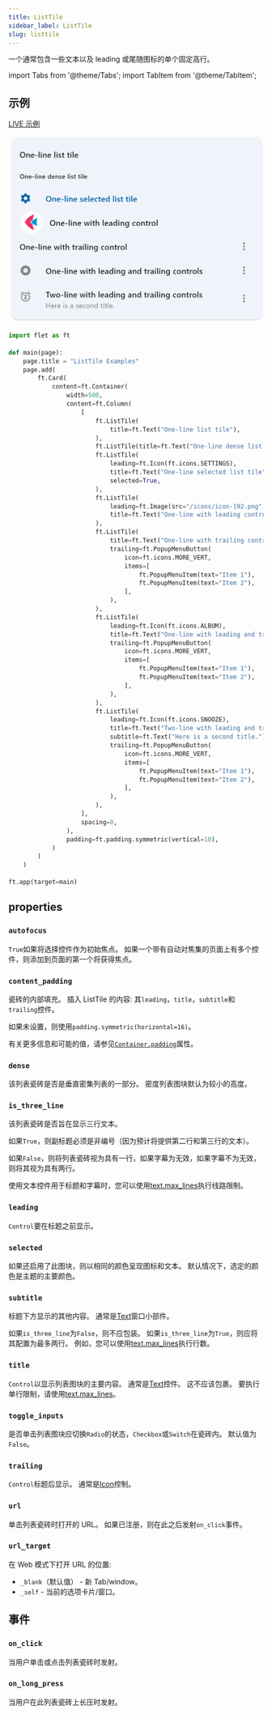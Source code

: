 ```yaml
---
title: ListTile
sidebar_label: ListTile
slug: listtile
---
```


一个通常包含一些文本以及 leading 或尾随图标的单个固定高行。

import Tabs from '@theme/Tabs';
import TabItem from '@theme/TabItem';

## 示例

[LIVE 示例](https://flet-controls-gallery.fly.dev/layout/listtile)

<img src="/img/docs/controls/listtile/listtiles.png" className="screenshot-50"/>

<Tabs groupId="language">
  <TabItem value="python" label="Python" default>

```python
import flet as ft

def main(page):
    page.title = "ListTile Examples"
    page.add(
        ft.Card(
            content=ft.Container(
                width=500,
                content=ft.Column(
                    [
                        ft.ListTile(
                            title=ft.Text("One-line list tile"),
                        ),
                        ft.ListTile(title=ft.Text("One-line dense list tile"), dense=True),
                        ft.ListTile(
                            leading=ft.Icon(ft.icons.SETTINGS),
                            title=ft.Text("One-line selected list tile"),
                            selected=True,
                        ),
                        ft.ListTile(
                            leading=ft.Image(src="/icons/icon-192.png", fit="contain"),
                            title=ft.Text("One-line with leading control"),
                        ),
                        ft.ListTile(
                            title=ft.Text("One-line with trailing control"),
                            trailing=ft.PopupMenuButton(
                                icon=ft.icons.MORE_VERT,
                                items=[
                                    ft.PopupMenuItem(text="Item 1"),
                                    ft.PopupMenuItem(text="Item 2"),
                                ],
                            ),
                        ),
                        ft.ListTile(
                            leading=ft.Icon(ft.icons.ALBUM),
                            title=ft.Text("One-line with leading and trailing controls"),
                            trailing=ft.PopupMenuButton(
                                icon=ft.icons.MORE_VERT,
                                items=[
                                    ft.PopupMenuItem(text="Item 1"),
                                    ft.PopupMenuItem(text="Item 2"),
                                ],
                            ),
                        ),
                        ft.ListTile(
                            leading=ft.Icon(ft.icons.SNOOZE),
                            title=ft.Text("Two-line with leading and trailing controls"),
                            subtitle=ft.Text("Here is a second title."),
                            trailing=ft.PopupMenuButton(
                                icon=ft.icons.MORE_VERT,
                                items=[
                                    ft.PopupMenuItem(text="Item 1"),
                                    ft.PopupMenuItem(text="Item 2"),
                                ],
                            ),
                        ),
                    ],
                    spacing=0,
                ),
                padding=ft.padding.symmetric(vertical=10),
            )
        )
    )

ft.app(target=main)
```

  </TabItem>
</Tabs>

## properties

### `autofocus`

`True`如果将选择控件作为初始焦点。 如果一个带有自动对焦集的页面上有多个控件，则添加到页面的第一个将获得焦点。

### `content_padding`

瓷砖的内部填充。 插入 ListTile 的内容: 其`leading`，`title`，`subtitle`和`trailing`控件。

如果未设置，则使用`padding.symmetric(horizontal=16)`。

有关更多信息和可能的值，请参见[`Container.padding`](container#padding)属性。

### `dense`

该列表瓷砖是否是垂直密集列表的一部分。 密度列表图块默认为较小的高度。

### `is_three_line`

该列表瓷砖是否旨在显示三行文本。

如果`True`，则副标题必须是非编号（因为预计将提供第二行和第三行的文本）。

如果`False`，则将列表瓷砖视为具有一行，如果字幕为无效，如果字幕不为无效，则将其视为具有两行。

使用文本控件用于标题和字幕时，您可以使用[text.max_lines](text#max_lines)执行线路限制。

### `leading`

`Control`要在标题之前显示。

### `selected`

如果还启用了此图块，则以相同的颜色呈现图标和文本。 默认情况下，选定的颜色是主题的主要颜色。

### `subtitle`

标题下方显示的其他内容。 通常是[Text](text)窗口小部件。

如果`is_three_line`为`False`，则不应包装。 如果`is_three_line`为`True`，则应将其配置为最多两行。 例如，您可以使用[text.max_lines](text#max_lines)执行行数。

### `title`

`Control`以显示列表图块的主要内容。 通常是[Text](text)控件。 这不应该包裹。 要执行单行限制，请使用[text.max_lines](text#max_lines)。

### `toggle_inputs`

是否单击列表图块应切换`Radio`的状态，`Checkbox`或`Switch`在瓷砖内。 默认值为`False`。

### `trailing`

`Control`标题后显示。 通常是[Icon](icon)控制。

### `url`

单击列表瓷砖时打开的 URL。 如果已注册，则在此之后发射`on_click`事件。

### `url_target`

在 Web 模式下打开 URL 的位置:

- `_blank`（默认值） - 新 Tab/window。
- `_self` - 当前的选项卡片/窗口。

## 事件

### `on_click`

当用户单击或点击列表瓷砖时发射。

### `on_long_press`

当用户在此列表瓷砖上长压时发射。
